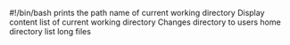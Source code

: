#!/bin/bash
prints the path name of current working directory
Display content list of current working directory
Changes directory to users home directory
list long files
